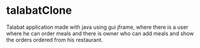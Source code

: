 # talabatClone
Talabat application made with java using gui jframe, where there is a user where he can order meals and there is owner who can add meals and show the orders ordered from his restaurant.
